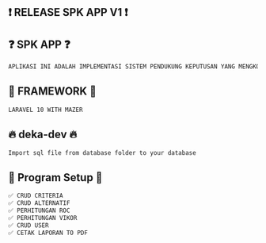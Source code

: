 ## ❗️ RELEASE SPK APP V1 ❗️

## ❓ SPK APP ❓
```bash
APLIKASI INI ADALAH IMPLEMENTASI SISTEM PENDUKUNG KEPUTUSAN YANG MENGKOMBINASIKAN METODE VIKOR DENGAN PEMBOBOTAN ROC YANG BERGUNA UNTUK MEMPERMUDAH PROSES SELEKSI KARYAWAN BARU
```

## 👾 FRAMEWORK 👾
```bash
LARAVEL 10 WITH MAZER
```

## 🔥 deka-dev 🔥
```bash
Import sql file from database folder to your database
```

## 🚀 Program Setup 🚀

```bash
✅ CRUD CRITERIA
✅ CRUD ALTERNATIF
✅ PERHITUNGAN ROC
✅ PERHITUNGAN VIKOR
✅ CRUD USER
✅ CETAK LAPORAN TO PDF
```
